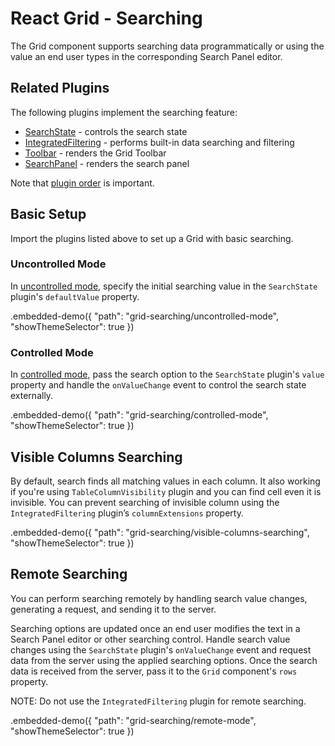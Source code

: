 # React Grid - Searching

The Grid component supports searching data programmatically or using the value an end user types in the corresponding Search Panel editor.

## Related Plugins

The following plugins implement the searching feature:

- [SearchState](../reference/search-state.md) - controls the search state
- [IntegratedFiltering](../reference/integrated-filtering.md) - performs built-in data searching and filtering
- [Toolbar](../reference/toolbar.md) - renders the Grid Toolbar
- [SearchPanel](../reference/search-panel.md) - renders the search panel

Note that [plugin order](./plugin-overview.md#plugin-order) is important.

## Basic Setup

Import the plugins listed above to set up a Grid with basic searching.

### Uncontrolled Mode

In [uncontrolled mode](controlled-and-uncontrolled-modes.md), specify the initial searching value in the `SearchState` plugin's `defaultValue` property.

.embedded-demo({ "path": "grid-searching/uncontrolled-mode", "showThemeSelector": true })

### Controlled Mode

In [controlled mode](controlled-and-uncontrolled-modes.md), pass the search option to the `SearchState` plugin's `value` property and handle the `onValueChange` event to control the search state externally.

.embedded-demo({ "path": "grid-searching/controlled-mode", "showThemeSelector": true })

## Visible Columns Searching

By default, search finds all matching values in each column. It also working if you're using `TableColumnVisibility` plugin and you can find cell even it is invisible. 
You can prevent searching of invisible column using the `IntegratedFiltering` plugin’s `columnExtensions` property.

.embedded-demo({ "path": "grid-searching/visible-columns-searching", "showThemeSelector": true })

## Remote Searching

You can perform searching remotely by handling search value changes, generating a request, and sending it to the server.

Searching options are updated once an end user modifies the text in a Search Panel editor or other searching control. Handle search value changes using the `SearchState` plugin's `onValueChange` event and request data from the server using the applied searching options. Once the search data is received from the server, pass it to the `Grid` component's `rows` property.

NOTE: Do not use the `IntegratedFiltering` plugin for remote searching.

.embedded-demo({ "path": "grid-searching/remote-mode", "showThemeSelector": true })
